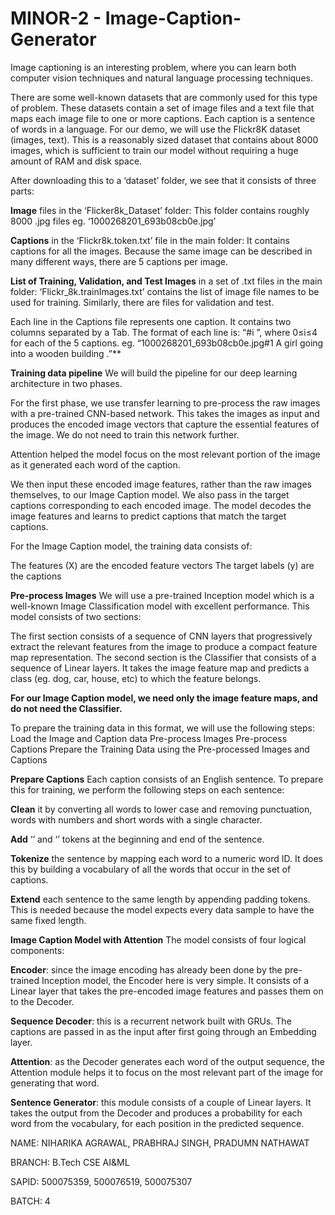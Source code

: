 # MINOR-2 - Image-Caption-Generator

Image captioning is an interesting problem, where you can learn both computer vision techniques and natural language processing techniques.

There are some well-known datasets that are commonly used for this type of problem. These datasets contain a set of image files and a text file that maps each image file to one or more captions. Each caption is a sentence of words in a language.
For our demo, we will use the Flickr8K dataset (images, text). This is a reasonably sized dataset that contains about 8000 images, which is sufficient to train our model without requiring a huge amount of RAM and disk space.

After downloading this to a ‘dataset’ folder, we see that it consists of three parts:

   **Image** files in the ‘Flicker8k_Dataset’ folder: This folder contains roughly 8000 .jpg files eg. ‘1000268201_693b08cb0e.jpg’
    
   **Captions** in the ‘Flickr8k.token.txt’ file in the main folder: It contains captions for all the images. Because the same image can be described in many different ways, there are 5 captions per image.

   **List of Training, Validation, and Test Images**   in a set of .txt files in the main folder: ‘Flickr_8k.trainImages.txt’ contains the list of image file names to be used for training. Similarly, there are files for validation and test.

Each line in the Captions file represents one caption. It contains two columns separated by a Tab. The format of each line is:
    “<image file>#i <caption>”, where 0≤i≤4 for each of the 5 captions.
    eg. “1000268201_693b08cb0e.jpg#1 A girl going into a wooden building .”**
    
**Training data pipeline**
We will build the pipeline for our deep learning architecture in two phases.

For the first phase, we use transfer learning to pre-process the raw images with a pre-trained CNN-based network. This takes the images as input and produces the encoded image vectors that capture the essential features of the image. We do not need to train this network further.

Attention helped the model focus on the most relevant portion of the image as it generated each word of the caption.
   
We then input these encoded image features, rather than the raw images themselves, to our Image Caption model. We also pass in the target captions corresponding to each encoded image. The model decodes the image features and learns to predict captions that match the target captions.
    
    
For the Image Caption model, the training data consists of:

The features (X) are the encoded feature vectors
The target labels (y) are the captions

**Pre-process Images**
We will use a pre-trained Inception model which is a well-known Image Classification model with excellent performance. This model consists of two sections:

The first section consists of a sequence of CNN layers that progressively extract the relevant features from the image to produce a compact feature map representation.
The second section is the Classifier that consists of a sequence of Linear layers. It takes the image feature map and predicts a class (eg. dog, car, house, etc) to which the feature belongs.
  
**For our Image Caption model, we need only the image feature maps, and do not need the Classifier.**
    
To prepare the training data in this format, we will use the following steps:
    Load the Image and Caption data
    Pre-process Images
    Pre-process Captions
    Prepare the Training Data using the Pre-processed Images and Captions
    
    
**Prepare Captions**
Each caption consists of an English sentence. To prepare this for training, we perform the following steps on each sentence:

**Clean** it by converting all words to lower case and removing punctuation, words with numbers and short words with a single character.

**Add** ‘<startseq>’ and ‘<endseq>’ tokens at the beginning and end of the sentence.
    
**Tokenize** the sentence by mapping each word to a numeric word ID. It does this by building a vocabulary of all the words that occur in the set of captions.

**Extend** each sentence to the same length by appending padding tokens. This is needed because the model expects every data sample to have the same fixed length.
    
  
**Image Caption Model with Attention**
The model consists of four logical components:

**Encoder**: since the image encoding has already been done by the pre-trained Inception model, the Encoder here is very simple. It consists of a Linear layer that takes the pre-encoded image features and passes them on to the Decoder.
  
**Sequence Decoder**: this is a recurrent network built with GRUs. The captions are passed in as the input after first going through an Embedding layer.
  
**Attention**: as the Decoder generates each word of the output sequence, the Attention module helps it to focus on the most relevant part of the image for generating that word.
  
**Sentence Generator**: this module consists of a couple of Linear layers. It takes the output from the Decoder and produces a probability for each word from the vocabulary, for each position in the predicted sequence.

  
NAME: NIHARIKA AGRAWAL, PRABHRAJ SINGH, PRADUMN NATHAWAT
  
BRANCH: B.Tech CSE AI&ML
  
SAPID: 500075359, 500076519, 500075307
  
BATCH: 4
